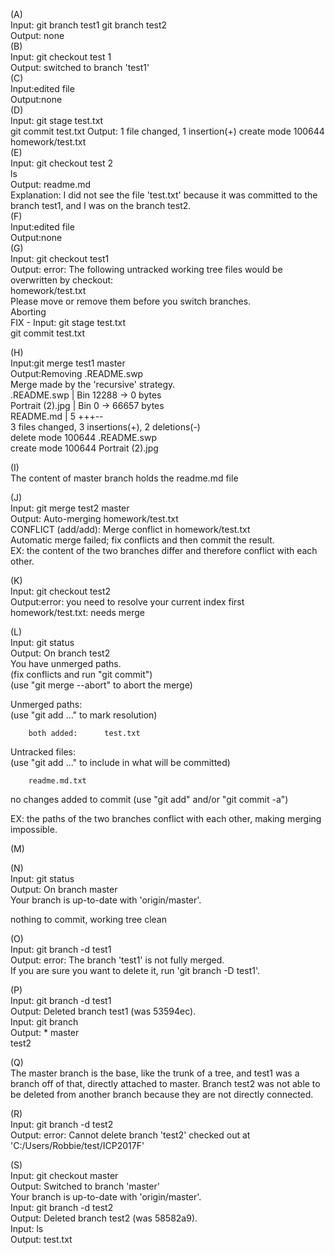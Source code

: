 (A)  
Input: git branch test1 
git branch test2  
Output: none  
(B)  
Input: git checkout test 1  
Output: switched to branch 'test1'  
(C)  
Input:edited file   
Output:none  
(D)  
Input: git stage test.txt  
git commit test.txt
Output: 1 file changed, 1 insertion(+)
 create mode 100644 homework/test.txt  
(E)  
Input: git checkout test 2  
ls  
Output:
readme.md  
Explanation: I did not see the file 'test.txt' because it was committed to the branch test1, and I was on the branch test2.  
(F)  
Input:edited file    
Output:none  
(G)  
Input: git checkout test1  
Output: error: The following untracked working tree files would be overwritten by checkout:  
        homework/test.txt  
Please move or remove them before you switch branches.  
Aborting  
FIX - Input: git stage test.txt  
git commit test.txt  

(H)  
Input:git merge test1 master  
Output:Removing .README.swp  
Merge made by the 'recursive' strategy.  
 .README.swp      | Bin 12288 -> 0 bytes  
 Portrait (2).jpg | Bin 0 -> 66657 bytes  
 README.md        |   5 +++--  
 3 files changed, 3 insertions(+), 2 deletions(-)  
 delete mode 100644 .README.swp  
 create mode 100644 Portrait (2).jpg  

(I)  
The content of master branch holds the readme.md file  

(J)  
Input: git merge test2 master  
Output: Auto-merging homework/test.txt  
CONFLICT (add/add): Merge conflict in homework/test.txt  
Automatic merge failed; fix conflicts and then commit the result.  
EX: the content of the two branches differ and therefore conflict with each other.  

(K)  
Input: git checkout test2   
Output:error: you need to resolve your current index first  
homework/test.txt: needs merge  

(L)  
Input: git status  
Output: On branch test2  
You have unmerged paths.  
  (fix conflicts and run "git commit")  
  (use "git merge --abort" to abort the merge)  

Unmerged paths:  
  (use "git add <file>..." to mark resolution)  
  
        both added:      test.txt  
  
Untracked files:  
  (use "git add <file>..." to include in what will be committed)  
  
        readme.md.txt  
  
no changes added to commit (use "git add" and/or "git commit -a")  
  
EX: the paths of the two branches conflict with each other, making merging impossible.  

(M)  
  
(N)  
Input: git status  
Output: On branch master  
Your branch is up-to-date with 'origin/master'.  
  
nothing to commit, working tree clean    
  
(O)  
Input: git branch -d test1  
Output: error: The branch 'test1' is not fully merged.  
If you are sure you want to delete it, run 'git branch -D test1'.   
  
(P)  
Input: git branch -d test1  
Output: Deleted branch test1 (was 53594ec).  
Input: git branch  
Output: * master  
  test2    
  
(Q)  
The master branch is the base, like the trunk of a tree, and test1 was a branch off of that, directly attached to master.  Branch test2 was not able to be deleted from another branch because they are not directly connected.   
	 
(R)  
Input: git branch -d test2  
Output: error: Cannot delete branch 'test2' checked out at 'C:/Users/Robbie/test/ICP2017F'    
  
(S)  
Input: git checkout master  
Output: Switched to branch 'master'  
Your branch is up-to-date with 'origin/master'.  
Input: git branch -d test2  
Output: Deleted branch test2 (was 58582a9).  
Input: ls  
Output: test.txt    
